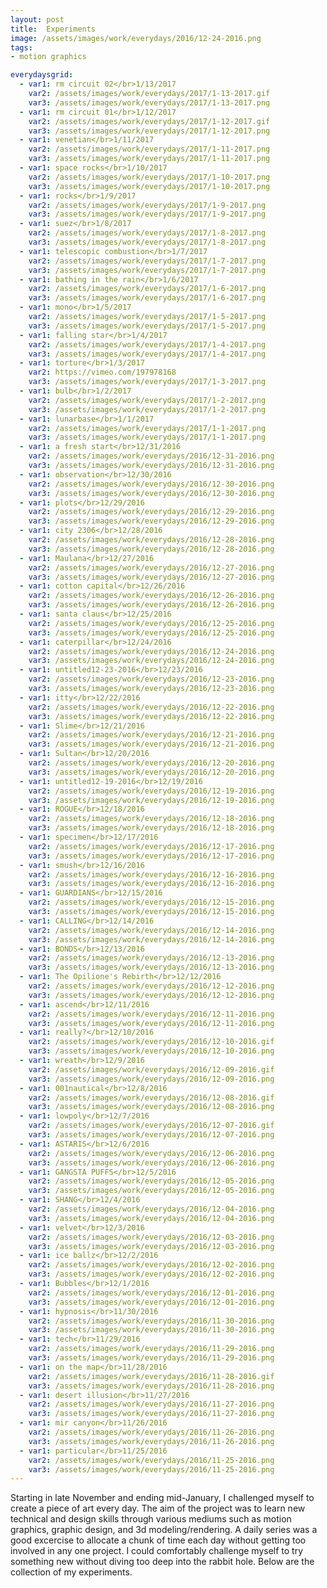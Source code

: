 ```yaml
---
layout: post
title:  Experiments
image: /assets/images/work/everydays/2016/12-24-2016.png
tags:
- motion graphics

everydaysgrid:
  - var1: rm circuit 02</br>1/13/2017
    var2: /assets/images/work/everydays/2017/1-13-2017.gif
    var3: /assets/images/work/everydays/2017/1-13-2017.png
  - var1: rm circuit 01</br>1/12/2017
    var2: /assets/images/work/everydays/2017/1-12-2017.gif
    var3: /assets/images/work/everydays/2017/1-12-2017.png
  - var1: venetian</br>1/11/2017
    var2: /assets/images/work/everydays/2017/1-11-2017.png
    var3: /assets/images/work/everydays/2017/1-11-2017.png
  - var1: space rocks</br>1/10/2017
    var2: /assets/images/work/everydays/2017/1-10-2017.png
    var3: /assets/images/work/everydays/2017/1-10-2017.png
  - var1: rocks</br>1/9/2017
    var2: /assets/images/work/everydays/2017/1-9-2017.png
    var3: /assets/images/work/everydays/2017/1-9-2017.png
  - var1: suez</br>1/8/2017
    var2: /assets/images/work/everydays/2017/1-8-2017.png
    var3: /assets/images/work/everydays/2017/1-8-2017.png
  - var1: telescopic combustion</br>1/7/2017
    var2: /assets/images/work/everydays/2017/1-7-2017.png
    var3: /assets/images/work/everydays/2017/1-7-2017.png
  - var1: bathing in the rain</br>1/6/2017
    var2: /assets/images/work/everydays/2017/1-6-2017.png
    var3: /assets/images/work/everydays/2017/1-6-2017.png
  - var1: mono</br>1/5/2017
    var2: /assets/images/work/everydays/2017/1-5-2017.png
    var3: /assets/images/work/everydays/2017/1-5-2017.png
  - var1: falling star</br>1/4/2017
    var2: /assets/images/work/everydays/2017/1-4-2017.png
    var3: /assets/images/work/everydays/2017/1-4-2017.png
  - var1: torture</br>1/3/2017
    var2: https://vimeo.com/197978168
    var3: /assets/images/work/everydays/2017/1-3-2017.png
  - var1: bulb</br>1/2/2017
    var2: /assets/images/work/everydays/2017/1-2-2017.png
    var3: /assets/images/work/everydays/2017/1-2-2017.png
  - var1: lunarbase</br>1/1/2017
    var2: /assets/images/work/everydays/2017/1-1-2017.png
    var3: /assets/images/work/everydays/2017/1-1-2017.png
  - var1: a fresh start</br>12/31/2016
    var2: /assets/images/work/everydays/2016/12-31-2016.png
    var3: /assets/images/work/everydays/2016/12-31-2016.png
  - var1: observation</br>12/30/2016
    var2: /assets/images/work/everydays/2016/12-30-2016.png
    var3: /assets/images/work/everydays/2016/12-30-2016.png
  - var1: plots</br>12/29/2016
    var2: /assets/images/work/everydays/2016/12-29-2016.png
    var3: /assets/images/work/everydays/2016/12-29-2016.png
  - var1: city 2306</br>12/28/2016
    var2: /assets/images/work/everydays/2016/12-28-2016.png
    var3: /assets/images/work/everydays/2016/12-28-2016.png
  - var1: Maulana</br>12/27/2016
    var2: /assets/images/work/everydays/2016/12-27-2016.png
    var3: /assets/images/work/everydays/2016/12-27-2016.png
  - var1: cotton capital</br>12/26/2016
    var2: /assets/images/work/everydays/2016/12-26-2016.png
    var3: /assets/images/work/everydays/2016/12-26-2016.png
  - var1: santa claus</br>12/25/2016
    var2: /assets/images/work/everydays/2016/12-25-2016.png
    var3: /assets/images/work/everydays/2016/12-25-2016.png
  - var1: caterpillar</br>12/24/2016
    var2: /assets/images/work/everydays/2016/12-24-2016.png
    var3: /assets/images/work/everydays/2016/12-24-2016.png
  - var1: untitled12-23-2016</br>12/23/2016
    var2: /assets/images/work/everydays/2016/12-23-2016.png
    var3: /assets/images/work/everydays/2016/12-23-2016.png
  - var1: itty</br>12/22/2016
    var2: /assets/images/work/everydays/2016/12-22-2016.png
    var3: /assets/images/work/everydays/2016/12-22-2016.png
  - var1: Slime</br>12/21/2016
    var2: /assets/images/work/everydays/2016/12-21-2016.png
    var3: /assets/images/work/everydays/2016/12-21-2016.png
  - var1: Sultan</br>12/20/2016
    var2: /assets/images/work/everydays/2016/12-20-2016.png
    var3: /assets/images/work/everydays/2016/12-20-2016.png
  - var1: untitled12-19-2016</br>12/19/2016
    var2: /assets/images/work/everydays/2016/12-19-2016.png
    var3: /assets/images/work/everydays/2016/12-19-2016.png
  - var1: ROGUE</br>12/18/2016
    var2: /assets/images/work/everydays/2016/12-18-2016.png
    var3: /assets/images/work/everydays/2016/12-18-2016.png
  - var1: specimen</br>12/17/2016
    var2: /assets/images/work/everydays/2016/12-17-2016.png
    var3: /assets/images/work/everydays/2016/12-17-2016.png
  - var1: smush</br>12/16/2016
    var2: /assets/images/work/everydays/2016/12-16-2016.png
    var3: /assets/images/work/everydays/2016/12-16-2016.png
  - var1: GUARDIANS</br>12/15/2016
    var2: /assets/images/work/everydays/2016/12-15-2016.png
    var3: /assets/images/work/everydays/2016/12-15-2016.png
  - var1: CALLING</br>12/14/2016
    var2: /assets/images/work/everydays/2016/12-14-2016.png
    var3: /assets/images/work/everydays/2016/12-14-2016.png
  - var1: BONDS</br>12/13/2016
    var2: /assets/images/work/everydays/2016/12-13-2016.png
    var3: /assets/images/work/everydays/2016/12-13-2016.png
  - var1: The Opilione's Rebirth</br>12/12/2016
    var2: /assets/images/work/everydays/2016/12-12-2016.png
    var3: /assets/images/work/everydays/2016/12-12-2016.png
  - var1: ascend</br>12/11/2016
    var2: /assets/images/work/everydays/2016/12-11-2016.png
    var3: /assets/images/work/everydays/2016/12-11-2016.png
  - var1: really?</br>12/10/2016
    var2: /assets/images/work/everydays/2016/12-10-2016.gif
    var3: /assets/images/work/everydays/2016/12-10-2016.png
  - var1: wreath</br>12/9/2016
    var2: /assets/images/work/everydays/2016/12-09-2016.gif
    var3: /assets/images/work/everydays/2016/12-09-2016.png
  - var1: 001nautical</br>12/8/2016
    var2: /assets/images/work/everydays/2016/12-08-2016.gif
    var3: /assets/images/work/everydays/2016/12-08-2016.png
  - var1: lowpoly</br>12/7/2016
    var2: /assets/images/work/everydays/2016/12-07-2016.gif
    var3: /assets/images/work/everydays/2016/12-07-2016.png
  - var1: ASTARIS</br>12/6/2016
    var2: /assets/images/work/everydays/2016/12-06-2016.png
    var3: /assets/images/work/everydays/2016/12-06-2016.png
  - var1: GANGSTA PUFFS</br>12/5/2016
    var2: /assets/images/work/everydays/2016/12-05-2016.png
    var3: /assets/images/work/everydays/2016/12-05-2016.png
  - var1: SHANG</br>12/4/2016
    var2: /assets/images/work/everydays/2016/12-04-2016.png
    var3: /assets/images/work/everydays/2016/12-04-2016.png
  - var1: velvet</br>12/3/2016
    var2: /assets/images/work/everydays/2016/12-03-2016.png
    var3: /assets/images/work/everydays/2016/12-03-2016.png
  - var1: ice ballz</br>12/2/2016
    var2: /assets/images/work/everydays/2016/12-02-2016.png
    var3: /assets/images/work/everydays/2016/12-02-2016.png
  - var1: Bubbles</br>12/1/2016
    var2: /assets/images/work/everydays/2016/12-01-2016.png
    var3: /assets/images/work/everydays/2016/12-01-2016.png
  - var1: hypnosis</br>11/30/2016
    var2: /assets/images/work/everydays/2016/11-30-2016.png
    var3: /assets/images/work/everydays/2016/11-30-2016.png
  - var1: tech</br>11/29/2016
    var2: /assets/images/work/everydays/2016/11-29-2016.png
    var3: /assets/images/work/everydays/2016/11-29-2016.png
  - var1: on the map</br>11/28/2016
    var2: /assets/images/work/everydays/2016/11-28-2016.gif
    var3: /assets/images/work/everydays/2016/11-28-2016.png
  - var1: desert illusion</br>11/27/2016
    var2: /assets/images/work/everydays/2016/11-27-2016.png
    var3: /assets/images/work/everydays/2016/11-27-2016.png
  - var1: mir canyon</br>11/26/2016
    var2: /assets/images/work/everydays/2016/11-26-2016.png
    var3: /assets/images/work/everydays/2016/11-26-2016.png
  - var1: particular</br>11/25/2016
    var2: /assets/images/work/everydays/2016/11-25-2016.png
    var3: /assets/images/work/everydays/2016/11-25-2016.png
---
```


Starting in late November and ending mid-January, I challenged myself to create a piece of art every day. The aim of the project was to learn new technical  and design skills through various mediums such as motion graphics, graphic design, and 3d modeling/rendering. A daily series was a good excercise to allocate a chunk of time each day without getting too involved in any one project. I could comfortably challenge myself to try something new without diving too deep into the rabbit hole. Below are the collection of my experiments.  